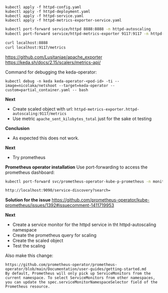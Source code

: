 ```
kubectl apply -f httpd-config.yaml
kubectl apply -f httpd-deployment.yaml
kubectl apply -f httpd-service.yaml
kubectl apply -f httpd-metrics-exporter-service.yaml  
```

```sh
kubectl port-forward service/httpd 8888:8888 -n httpd-autoscaling
kubectl port-forward service/httpd-metrics-exporter 9117:9117 -n httpd-autoscaling

curl localhost:8888
curl localhost:9117/metrics
```

https://github.com/Lusitaniae/apache_exporter
https://keda.sh/docs/2.15/scalers/metrics-api/

Command for debugging the keda-operator:
```
kubectl debug -n keda keda-operator-<pod-id> -ti --image=nicolaka/netshoot --target=keda-operator --custom=partial_container.yaml -- bash
```

**Next**
* Create scaled object with url: `httpd-metrics-exporter.httpd-autoscaling:9117/metrics`
* Use metric `apache_sent_kilobytes_total` just for the sake ot testing

**Conclusion**
* As expected this does not work.

**Next**
* Try prometheus

**Prometheus operator installation**
Use port-forwarding to access the prometheus dashboard:
```sh
kubectl port-forward svc/prometheus-operator-kube-p-prometheus -n monitoring 9090:9090
```

```sh
http://localhost:9090/service-discovery?search=
```

**Solution for the issue**
https://github.com/prometheus-operator/kube-prometheus/issues/1392#issuecomment-1411719953

**Next**
* Create a service monitor for the httpd service in tht httpd-autoscaling namespace
* Create the prometheus query for scaling
* Create the scaled object
* Test the scaling

Also make this change:
```
https://github.com/prometheus-operator/prometheus-operator/blob/main/Documentation/user-guides/getting-started.md
By default, Prometheus will only pick up ServiceMonitors from the current namespace. To select ServiceMonitors from other namespaces, you can update the spec.serviceMonitorNamespaceSelector field of the Prometheus resource.
```